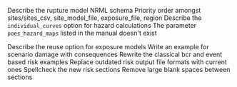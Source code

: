 Describe the rupture model NRML schema
Priority order amongst sites/sites_csv, site_model_file, exposure_file, region
Describe the `individual_curves` option for hazard calculations
The parameter `poes_hazard_maps` listed in the manual doesn't exist

Describe the reuse option for exposure models
Write an example for scenario damage with consequences
Rewrite the classical bcr and event based risk examples
Replace outdated risk output file formats with current ones
Spellcheck the new risk sections
Remove large blank spaces between sections